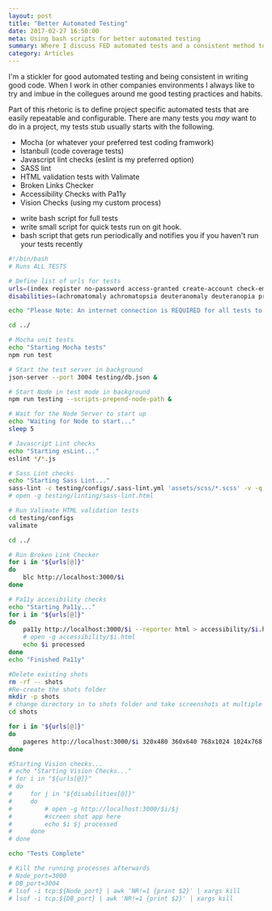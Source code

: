 ```yaml
---
layout: post
title: "Better Automated Testing"
date: 2017-02-27 16:50:00
meta: Using bash scripts for better automated testing
summary: Where I discuss FED automated tests and a consistent method to implement them
category: Articles
---
```


I'm a stickler for good automated testing and being consistent in writing good code. When I work in other companies environments I always like to try and imbue in the collegues around me good testing practices and habits.

Part of this rhetoric is to define project specific automated tests that are easily repeatable and configurable. There are many tests you *may* want to do in a project, my tests stub usually starts with the following.

* Mocha (or whatever your preferred test coding framwork)
* Istanbull (code coverage tests)
* Javascript lint checks (eslint is my preferred option)
* SASS lint
* HTML validation tests with Valimate
* Broken Links Checker
* Accessibility Checks with Pa11y
* Vision Checks (using my custom process)


- write bash script for full tests
- write small script for quick tests run on git hook.
- bash script that gets run periodically and notifies you if you haven't run your tests recently


``` bash
#!/bin/bash
# Runs ALL TESTS

# Define list of urls for tests
urls=(index register no-password access-granted create-account check-email start take-a-photo photo-audit nino update-address complete cookies cookies-table 404 500)
disabilities=(achromatomaly achromatopsia deuteranomaly deuteranopia protanomaly protanopia tritanomaly tritanopia )

echo "Please Note: An internet connection is REQUIRED for all tests to run successfully"

cd ../

# Mocha unit tests
echo "Starting Mocha tests"
npm run test

# Start the test server in background
json-server --port 3004 testing/db.json &

# Start Node in test mode in background
npm run testing --scripts-prepend-node-path &

# Wait for the Node Server to start up
echo "Waiting for Node to start..."
sleep 5

# Javascript Lint checks
echo "Starting esLint..."
eslint */*.js

# Sass Lint checks
echo "Starting Sass Lint..."
sass-lint -c testing/configs/.sass-lint.yml 'assets/scss/*.scss' -v -q
# open -g testing/linting/sass-lint.html

# Run Valimate HTML validation tests
cd testing/configs
valimate

cd ../

# Run Broken Link Checker
for i in "${urls[@]}"
do
    blc http://localhost:3000/$i
done

# Pa11y accesibility checks
echo "Starting Pa11y..."
for i in "${urls[@]}"
do
    pa11y http://localhost:3000/$i --reporter html > accessibility/$i.html
    # open -g accessibility/$i.html
    echo $i processed
done
echo "Finished Pa11y"

#Delete existing shots
rm -rf -- shots
#Re-create the shots folder
mkdir -p shots
# change directory in to shots folder and take screenshots at multiple resolutions.
cd shots

for i in "${urls[@]}"
do
    pageres http://localhost:3000/$i 320x480 360x640 768x1024 1024x768 1280x800
done

#Starting Vision checks...
# echo "Starting Vision Checks..."
# for i in "${urls[@]}"
# do
#     for j in "${disabilities[@]}"
#     do
#         # open -g http://localhost:3000/$i/$j
#         #screen shot app here
#         echo $i $j processed
#     done
# done

echo "Tests Complete"

# Kill the running processes afterwards
# Node_port=3000
# DB_port=3004
# lsof -i tcp:${Node_port} | awk 'NR!=1 {print $2}' | xargs kill
# lsof -i tcp:${DB_port} | awk 'NR!=1 {print $2}' | xargs kill
```
